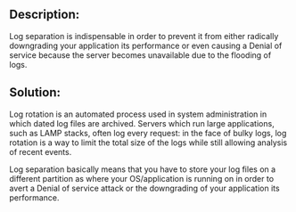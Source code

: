## Description:

Log separation is indispensable in order to prevent it from either radically downgrading your
application its performance or even causing a Denial of service because the server becomes
unavailable due to the flooding of logs.

## Solution:

Log rotation is an automated process used in system administration in which dated log
files are archived. Servers which run large applications, such as LAMP stacks, often
log every request: in the face of bulky logs, log rotation is a way to limit the total
size of the logs while still allowing analysis of recent events.

Log separation basically means that you have to store your log files on a different partition
as where your OS/application is running on in order to avert a Denial of service attack or the downgrading
of your application its performance.
